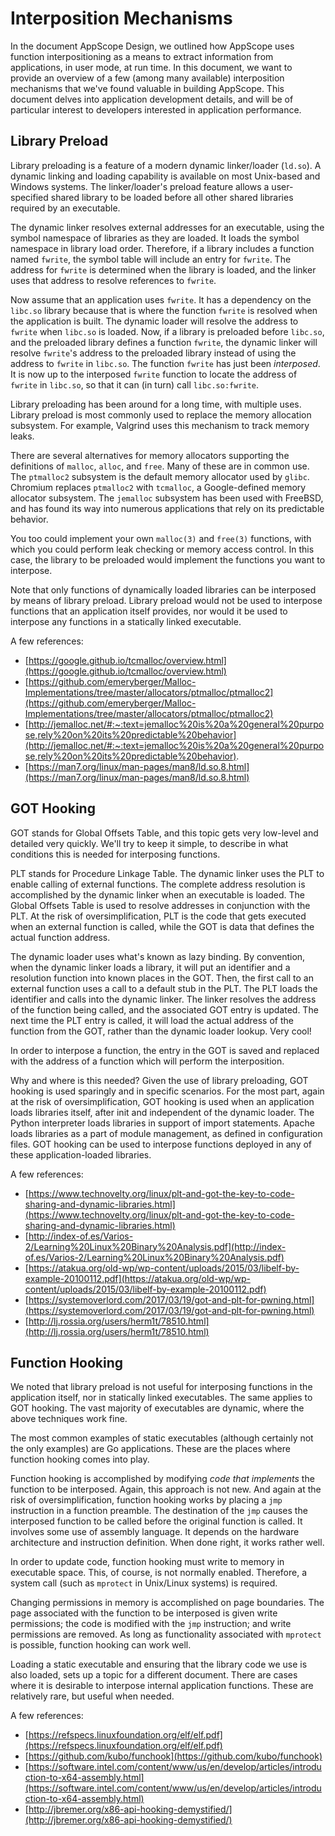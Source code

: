 # Interposition Mechanisms

In the document AppScope Design, we outlined how AppScope uses function interpositioning as a means to extract information from applications, in user mode, at run time. In this document, we want to provide an overview of a few (among many available) interposition mechanisms that we&#39;ve found valuable in building AppScope. This document delves into application development details, and will be of particular interest to developers interested in application performance.

## Library Preload

Library preloading is a feature of a modern dynamic linker/loader (`ld.so`). A dynamic linking and loading capability is available on most Unix-based and Windows systems. The linker/loader&#39;s preload feature allows a user-specified shared library to be loaded before all other shared libraries required by an executable.

The dynamic linker resolves external addresses for an executable, using the symbol namespace of libraries as they are loaded. It loads the symbol namespace in library load order. Therefore, if a library includes a function named `fwrite`, the symbol table will include an entry for `fwrite`. The address for `fwrite` is determined when the library is loaded, and the linker uses that address to resolve references to `fwrite`.

Now assume that an application uses `fwrite`. It has a dependency on the `libc.so` library because that is where the function `fwrite` is resolved when the application is built. The dynamic loader will resolve the address to `fwrite` when `libc.so` is loaded. Now, if a library is preloaded before `libc.so`, and the preloaded library defines a function `fwrite`, the dynamic linker will resolve `fwrite`&#39;s address to the preloaded library instead of using the address to `fwrite` in `libc.so`. The function `fwrite` has just been _interposed_. It is now up to the interposed `fwrite` function to locate the address of `fwrite` in `libc.so`, so that it can (in turn) call `libc.so:fwrite`.

Library preloading has been around for a long time, with multiple uses. Library preload is most commonly used to replace the memory allocation subsystem. For example, Valgrind uses this mechanism to track memory leaks.

There are several alternatives for memory allocators supporting the definitions of `malloc`, `alloc`, and `free`. Many of these are in common use. The `ptmalloc2` subsystem is the default memory allocator used by `glibc`. Chromium replaces `ptmalloc2` with `tcmalloc`, a Google-defined memory allocator subsystem. The `jemalloc` subsystem has been used with FreeBSD, and has found its way into numerous applications that rely on its predictable behavior.

You too could implement your own `malloc(3)` and `free(3)` functions, with which you could perform leak checking or memory access control. In this case, the library to be preloaded would implement the functions you want to interpose.

Note that only functions of dynamically loaded libraries can be interposed by means of library preload. Library preload would not be used to interpose functions that an application itself provides, nor would it be used to interpose any functions in a statically linked executable.

A few references:

- [https://google.github.io/tcmalloc/overview.html](https://google.github.io/tcmalloc/overview.html)
- [https://github.com/emeryberger/Malloc-Implementations/tree/master/allocators/ptmalloc/ptmalloc2](https://github.com/emeryberger/Malloc-Implementations/tree/master/allocators/ptmalloc/ptmalloc2)
- [http://jemalloc.net/#:~:text=jemalloc%20is%20a%20general%20purpose,rely%20on%20its%20predictable%20behavior](http://jemalloc.net/#:~:text=jemalloc%20is%20a%20general%20purpose,rely%20on%20its%20predictable%20behavior).
- [https://man7.org/linux/man-pages/man8/ld.so.8.html](https://man7.org/linux/man-pages/man8/ld.so.8.html)

## GOT Hooking 

GOT stands for Global Offsets Table, and this topic gets very low-level and detailed very quickly. We&#39;ll try to keep it simple, to describe in what conditions this is needed for interposing functions.

PLT stands for Procedure Linkage Table. The dynamic linker uses the PLT to enable calling of external functions. The complete address resolution is accomplished by the dynamic linker when an executable is loaded. The Global Offsets Table is used to resolve addresses in conjunction with the PLT. At the risk of oversimplification, PLT is the code that gets executed when an external function is called, while the GOT is data that defines the actual function address.

The dynamic loader uses what&#39;s known as lazy binding. By convention, when the dynamic linker loads a library, it will put an identifier and a resolution function into known places in the GOT. Then, the first call to an external function uses a call to a default stub in the PLT. The PLT loads the identifier and calls into the dynamic linker. The linker resolves the address of the function being called, and the associated GOT entry is updated. The next time the PLT entry is called, it will load the actual address of the function from the GOT, rather than the dynamic loader lookup. Very cool!

In order to interpose a function, the entry in the GOT is saved and replaced with the address of a function which will perform the interposition.

Why and where is this needed? Given the use of library preloading, GOT hooking is used sparingly and in specific scenarios. For the most part, again at the risk of oversimplification, GOT hooking is used when an application loads libraries itself, after init and independent of the dynamic loader. The Python interpreter loads libraries in support of import statements. Apache loads libraries as a part of module management, as defined in configuration files. GOT hooking can be used to interpose functions deployed in any of these application-loaded libraries.

A few references:

- [https://www.technovelty.org/linux/plt-and-got-the-key-to-code-sharing-and-dynamic-libraries.html](https://www.technovelty.org/linux/plt-and-got-the-key-to-code-sharing-and-dynamic-libraries.html)
- [http://index-of.es/Varios-2/Learning%20Linux%20Binary%20Analysis.pdf](http://index-of.es/Varios-2/Learning%20Linux%20Binary%20Analysis.pdf)
- [https://atakua.org/old-wp/wp-content/uploads/2015/03/libelf-by-example-20100112.pdf](https://atakua.org/old-wp/wp-content/uploads/2015/03/libelf-by-example-20100112.pdf)
- [https://systemoverlord.com/2017/03/19/got-and-plt-for-pwning.html](https://systemoverlord.com/2017/03/19/got-and-plt-for-pwning.html)
- [http://lj.rossia.org/users/herm1t/78510.html](http://lj.rossia.org/users/herm1t/78510.html)

## Function Hooking

We noted that library preload is not useful for interposing functions in the application itself, nor in statically linked executables. The same applies to GOT hooking. The vast majority of executables are dynamic, where the above techniques work fine.

The most common examples of static executables (although certainly not the only examples) are Go applications. These are the places where function hooking comes into play.

Function hooking is accomplished by modifying _code that implements_ the function to be interposed. Again, this approach is not new. And again at the risk of oversimplification, function hooking works by placing a `jmp` instruction in a function preamble. The destination of the `jmp` causes the interposed function to be called before the original function is called. It involves some use of assembly language. It depends on the hardware architecture and instruction definition. When done right, it works rather well.

In order to update code, function hooking must write to memory in executable space. This, of course, is not normally enabled. Therefore, a system call (such as `mprotect` in Unix/Linux systems) is required.

Changing permissions in memory is accomplished on page boundaries. The page associated with the function to be interposed is given write permissions; the code is modified with the `jmp` instruction; and write permissions are removed. As long as functionality associated with `mprotect` is possible, function hooking can work well.

Loading a static executable and ensuring that the library code we use is also loaded, sets up a topic for a different document. There are cases where it is desirable to interpose internal application functions. These are relatively rare, but useful when needed.

A few references:

- [https://refspecs.linuxfoundation.org/elf/elf.pdf](https://refspecs.linuxfoundation.org/elf/elf.pdf)
- [https://github.com/kubo/funchook](https://github.com/kubo/funchook)
- [https://software.intel.com/content/www/us/en/develop/articles/introduction-to-x64-assembly.html](https://software.intel.com/content/www/us/en/develop/articles/introduction-to-x64-assembly.html)
- [http://jbremer.org/x86-api-hooking-demystified/](http://jbremer.org/x86-api-hooking-demystified/)
